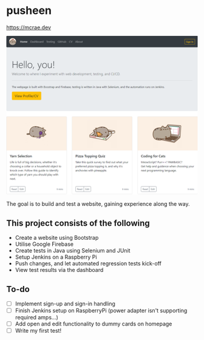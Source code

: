# pusheen

https://mcrae.dev

![Website screenshot](/image.png)

The goal is to build and test a website, gaining experience along the way.

<h2>This project consists of the following</h2>

- Create a website using Bootstrap
- Utilise Google Firebase
- Create tests in Java using Selenium and JUnit
- Setup Jenkins on a Raspberry Pi
- Push changes, and let automated regression tests kick-off
- View test results via the dashboard

<h2>To-do</h2>

- [ ] Implement sign-up and sign-in handling
- [ ] Finish Jenkins setup on RaspberryPi (power adapter isn't supporting required amps...)
- [ ] Add open and edit functionality to dummy cards on homepage
- [ ] Write my first test!
